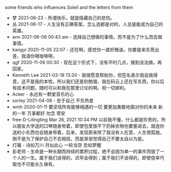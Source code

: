 some friends who influences Soleil and the letters from them

- 梦 2021-06-23 - 所谓快乐，就是隐藏自己的悲伤。
- 丛 2021-06-17 - 人生没有正确答案，怎么选都是对的，人总是能成为自己的英雄。
- ann 2021-06-06 00:43 am - 选择自己想做的事情，而不是为了什么而去做事情。
- kangyi 2020-11-05 22:07 - 还在啊，感觉你一直好晚诶。你要是来东莞出差，我请你喝咖啡啊。
- qgf 2020-11-06 00:30 - 现在这个形式下，没有平时几点，搞到没法搞，再回家。
- Kenneth Lee 2021-03-18 13:20 - 我很愿意帮助你，但签名表示我自我得意，这不是我的本性。所以我们还是别勉强，我在码云上还在写东西，你以后有技术问题，随时可以和我在那里讨论的啊。祝一切顺利。
- Acker - 永远有一颗爱音乐的心
- sorley 2021-04-08 - 忠于自己 不负热爱
- wmh 2020-01-11 要坚信所有能够相遇的一切 要更加勇敢地面对你的未来 新的一年 万事都好 勿念 常安
- free-D-Litingting Mar 26, 2021 10:34 PM
以前我不懂，什么都是珍贵的，所以朋友大学送的口琴随身带着，即使包里放不下扔掉衣物也要塞进去，就连你送的小东西也会随身带着，后来，发现原来除了我没有人在意，人生很孤独，倒不是为了保护自己不去相信，而是渐渐觉得自己不要太自以为是。
- 灯庵 - 诗如万川 月似此心 一轮当空 忽如梦醒
- 彭老师 - 生命是一种长期而持续的累积过程，绝不会因为单一的事件而毁了一个人的一生。属于我们该得的，迟早会得到；属于我们不该得的，即使侥幸巧取也不可能长久保有。
